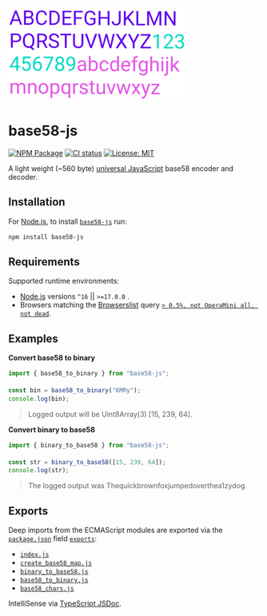 ![base58 logo](https://raw.githubusercontent.com/pur3miish/base58/main/static/base58.svg)

# base58-js

[![NPM Package](https://img.shields.io/npm/v/base58-js.svg)](https://www.npmjs.org/package/base58-js) [![CI status](https://github.com/pur3miish/base58-js/workflows/CI/badge.svg)](https://github.com/pur3miish/base58-js/actions) [![License: MIT](https://img.shields.io/badge/License-MIT-yellow.svg)](https://github.com/pur3miish/base58-js/blob/main/LICENSE)

A light weight (\~560 byte) [universal JavaScript](https://en.wikipedia.org/wiki/Isomorphic_JavaScript) base58 encoder and decoder.

## Installation

For [Node.js](https://nodejs.org), to install [`base58-js`](https://npm.im/base58-js) run:

```sh
npm install base58-js
```

## Requirements

Supported runtime environments:

- [Node.js](https://nodejs.org) versions `^16` || `>=17.0.0` .
- Browsers matching the [Browserslist](https://browsersl.ist) query [`> 0.5%, not OperaMini all, not dead`](https://browsersl.ist/?q=%3E+0.5%25%2C+not+OperaMini+all%2C+not+dead).

## Examples

**Convert base58 to binary**

```js
import { base58_to_binary } from "base58-js";

const bin = base58_to_binary("6MRy");
console.log(bin);
```

> Logged output will be Uint8Array(3) [15, 239, 64].

**Convert binary to base58**

```js
import { binary_to_base58 } from "base58-js";

const str = binary_to_base58([15, 239, 64]);
console.log(str);
```

> The logged output was Thequickbrownfoxjumpedoverthea1zydog.

## Exports

Deep imports from the ECMAScript modules are exported via the [`package.json`](./package.json) field [`exports`](https://nodejs.org/api/packages.html#exports):

- [`index.js`](./index.js)
- [`create_base58_map.js`](./create_base58_map.js)
- [`binary_to_base58.js`](./binary_to_base58.js)
- [`base58_to_binary.js`](./base58_to_binary.js)
- [`base58_chars.js`](./base58_chars.js)

IntelliSense via [TypeScript JSDoc](https://www.typescriptlang.org/docs/handbook/jsdoc-supported-types.html).
